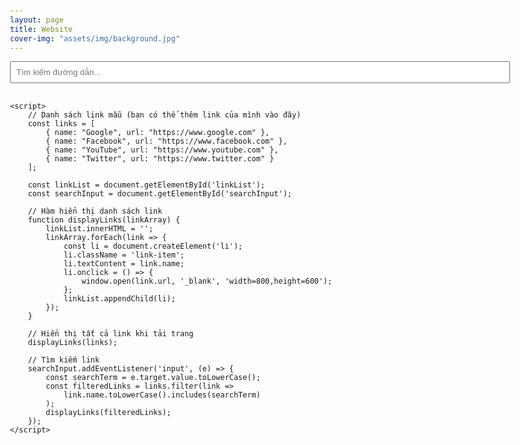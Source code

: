 ```yaml
---
layout: page
title: Website
cover-img: "assets/img/background.jpg"
---
```


<!-- <!DOCTYPE html>
<html lang="vi"> -->
<head>
    <meta charset="UTF-8">
    <meta name="viewport" content="width=device-width, initial-scale=1.0">
    <title>Danh sách đường dẫn</title>
    <style>
        body {
            font-family: Arial, sans-serif;
            max-width: 800px;
            margin: 0 auto;
            padding: 20px;
        }
        .search-container {
            margin-bottom: 20px;
        }
        #searchInput {
            width: 100%;
            padding: 8px;
            margin-bottom: 10px;
        }
        .link-list {
            list-style: none;
            padding: 0;
        }
        .link-item {
            padding: 10px;
            border-bottom: 1px solid #ddd;
            cursor: pointer;
        }
        .link-item:hover {
            background-color: #f5f5f5;
        }
    </style>
</head>
<body>
    <div class="search-container">
        <input type="text" id="searchInput" placeholder="Tìm kiếm đường dẫn...">
    </div>
    <ul class="link-list" id="linkList">
        <!-- Danh sách link sẽ được thêm bằng JavaScript -->
    </ul>

    <script>
        // Danh sách link mẫu (bạn có thể thêm link của mình vào đây)
        const links = [
            { name: "Google", url: "https://www.google.com" },
            { name: "Facebook", url: "https://www.facebook.com" },
            { name: "YouTube", url: "https://www.youtube.com" },
            { name: "Twitter", url: "https://www.twitter.com" }
        ];

        const linkList = document.getElementById('linkList');
        const searchInput = document.getElementById('searchInput');

        // Hàm hiển thị danh sách link
        function displayLinks(linkArray) {
            linkList.innerHTML = '';
            linkArray.forEach(link => {
                const li = document.createElement('li');
                li.className = 'link-item';
                li.textContent = link.name;
                li.onclick = () => {
                    window.open(link.url, '_blank', 'width=800,height=600');
                };
                linkList.appendChild(li);
            });
        }

        // Hiển thị tất cả link khi tải trang
        displayLinks(links);

        // Tìm kiếm link
        searchInput.addEventListener('input', (e) => {
            const searchTerm = e.target.value.toLowerCase();
            const filteredLinks = links.filter(link => 
                link.name.toLowerCase().includes(searchTerm)
            );
            displayLinks(filteredLinks);
        });
    </script>
</body>
<!-- </html> -->

<!-- - Social:
    + [Facebook](https://www.facebook.com/)
    + [Telegram](https://web.telegram.org/)
    + [TikTok](https://www.tiktok.com/)
    + [Instagram](https://www.instagram.com/)
    + [Zalo](https://chat.zalo.me/)
    + [Discord](https://discord.com/channels/@me)

- Study:
    + [MS Team](https://teams.microsoft.com/v2/)
    + [Course](https://courses.uit.edu.vn/)
    + [Student](https://student.uit.edu.vn/)
    + [DRL](https://drl.uit.edu.vn/)

- Chatbot:
    + [ChatGPT](https://chatgpt.com/)
    + [Grok](https://grok.com/)

- Wibu:
    + [Mangadex](https://mangadex.org/)
    + [LN](https://ln.hako.vn/)
    + [Anime Vietsub](https://bit.ly/animevietsubtv) -->